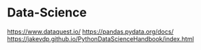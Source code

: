 # Data-Science

https://www.dataquest.io/
https://pandas.pydata.org/docs/
https://jakevdp.github.io/PythonDataScienceHandbook/index.html
